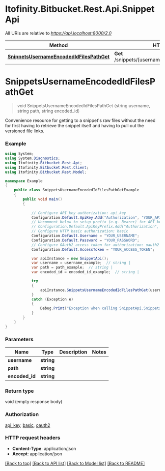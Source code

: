 # Itofinity.Bitbucket.Rest.Api.SnippetApi

All URIs are relative to *https://api.localhost:8000/2.0*

Method | HTTP request | Description
------------- | ------------- | -------------
[**SnippetsUsernameEncodedIdFilesPathGet**](SnippetApi.md#snippetsusernameencodedidfilespathget) | **Get** /snippets/{username}/{encoded_id}/files/{path} | 


<a name="snippetsusernameencodedidfilespathget"></a>
# **SnippetsUsernameEncodedIdFilesPathGet**
> void SnippetsUsernameEncodedIdFilesPathGet (string username, string path, string encoded_id)



Convenience resource for getting to a snippet's raw files without the need for first having to retrieve the snippet itself and having to pull out the versioned file links.

### Example
```csharp
using System;
using System.Diagnostics;
using Itofinity.Bitbucket.Rest.Api;
using Itofinity.Bitbucket.Rest.Client;
using Itofinity.Bitbucket.Rest.Model;

namespace Example
{
    public class SnippetsUsernameEncodedIdFilesPathGetExample
    {
        public void main()
        {
            
            // Configure API key authorization: api_key
            Configuration.Default.ApiKey.Add("Authorization", "YOUR_API_KEY");
            // Uncomment below to setup prefix (e.g. Bearer) for API key, if needed
            // Configuration.Default.ApiKeyPrefix.Add("Authorization", "Bearer");
            // Configure HTTP basic authorization: basic
            Configuration.Default.Username = "YOUR_USERNAME";
            Configuration.Default.Password = "YOUR_PASSWORD";
            // Configure OAuth2 access token for authorization: oauth2
            Configuration.Default.AccessToken = "YOUR_ACCESS_TOKEN";

            var apiInstance = new SnippetApi();
            var username = username_example;  // string | 
            var path = path_example;  // string | 
            var encoded_id = encoded_id_example;  // string | 

            try
            {
                apiInstance.SnippetsUsernameEncodedIdFilesPathGet(username, path, encoded_id);
            }
            catch (Exception e)
            {
                Debug.Print("Exception when calling SnippetApi.SnippetsUsernameEncodedIdFilesPathGet: " + e.Message );
            }
        }
    }
}
```

### Parameters

Name | Type | Description  | Notes
------------- | ------------- | ------------- | -------------
 **username** | **string**|  | 
 **path** | **string**|  | 
 **encoded_id** | **string**|  | 

### Return type

void (empty response body)

### Authorization

[api_key](../README.md#api_key), [basic](../README.md#basic), [oauth2](../README.md#oauth2)

### HTTP request headers

 - **Content-Type**: application/json
 - **Accept**: application/json

[[Back to top]](#) [[Back to API list]](../README.md#documentation-for-api-endpoints) [[Back to Model list]](../README.md#documentation-for-models) [[Back to README]](../README.md)

